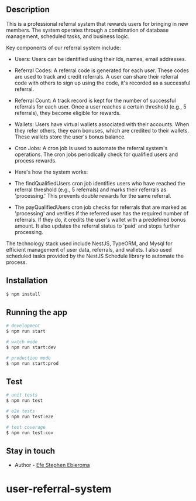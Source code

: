 ## Description

This is a professional referral system that rewards users for bringing in new members. The system operates through a combination of database management, scheduled tasks, and business logic.

Key components of our referral system include:

- Users: Users can be identified using  their Ids, names, email addresses.

- Referral Codes: A referral code is generated for each user. These codes are used to track and credit referrals. A user can share their referral code with others to sign up using the code, it's recorded as a successful referral.

- Referral Count: A track record is kept for the number of successful referrals for each user. Once a user reaches a certain threshold (e.g., 5 referrals), they become eligible for rewards.

- Wallets: Users have virtual wallets associated with their accounts. When they refer others, they earn bonuses, which are credited to their wallets. These wallets store the user's bonus balance.

- Cron Jobs: A cron job is used to automate the referral system's operations. The cron jobs periodically check for qualified users and process rewards.

- Here's how the system works:

- The findQualifiedUsers cron job identifies users who have reached the referral threshold (e.g., 5 referrals) and marks their referrals as 'processing.' This prevents double rewards for the same referral.

- The payQualifiedUsers cron job checks for referrals that are marked as 'processing' and verifies if the referred user has the required number of referrals. If they do, it credits the user's wallet with a predefined bonus amount. It also updates the referral status to 'paid' and stops further processing.

The technology stack  used include NestJS, TypeORM, and Mysql for efficient management of user data, referrals, and wallets. I also used scheduled tasks provided by the NestJS Schedule library to automate the process.


## Installation

```bash
$ npm install
```

## Running the app

```bash
# development
$ npm run start

# watch mode
$ npm run start:dev

# production mode
$ npm run start:prod
```

## Test

```bash
# unit tests
$ npm run test

# e2e tests
$ npm run test:e2e

# test coverage
$ npm run test:cov
```


## Stay in touch

- Author - [Efe Stephen Ebieroma](https://www.linkedin.com/in/efe-ebieroma-800512150/)

# user-referral-system
